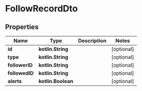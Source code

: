 
# FollowRecordDto

## Properties
| Name | Type | Description | Notes |
| ------------ | ------------- | ------------- | ------------- |
| **id** | **kotlin.String** |  |  [optional] |
| **type** | **kotlin.String** |  |  [optional] |
| **followerID** | **kotlin.String** |  |  [optional] |
| **followedID** | **kotlin.String** |  |  [optional] |
| **alerts** | **kotlin.Boolean** |  |  [optional] |



